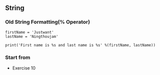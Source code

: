 ## String

### Old String Formatting(% Operator)

```
firstName = 'Justwant'
lastName = 'Ningthoujam'

print('First name is %s and last name is %s' %(firstName, lastName))
```

### Start from
- Exercise 10
